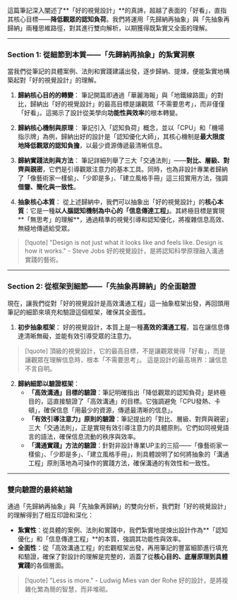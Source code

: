 這篇筆記深入闡述了**「好的視覺設計」**的真諦，超越了表面的「好看」，直指其核心目標——**降低觀眾的認知負荷**。我們將運用「先歸納再抽象」與「先抽象再歸納」兩種思維路徑，對其進行雙向解析，以期獲得既紮實又全面的理解。

---

### Section 1: 從細節到本質——「先歸納再抽象」的紮實洞察

當我們從筆記的具體案例、法則和實踐建議出發，逐步歸納、提煉，便能紮實地構築起對「好的視覺設計」的理解。

1.  **歸納核心目的的轉變**：
    筆記開篇即通過「華麗海報」與「地鐵線路圖」的對比，歸納出「好的視覺設計」的最高目標是讓觀眾「不需要思考」，而非僅僅「好看」。這揭示了設計從美學向**功能性與效率**的根本轉變。

2.  **歸納核心機制與原理**：
    筆記引入「認知負荷」概念，並以「CPU」和「機場指示牌」為例，歸納出好的設計是「認知優化大師」，其核心機制是**最大限度地降低觀眾的認知負擔**，以最少資源傳遞最清晰信息。

3.  **歸納實踐法則與方法**：
    筆記詳細列舉了三大「交通法則」——**對比、層級、對齊與親密**，它們是引導觀眾注意力的基本工具。同時，也為非設計專業者歸納了「像藝術家一樣偷」、「少即是多」、「建立風格手冊」這三招實用方法，強調**借鑒、簡化與一致性**。

4.  **抽象核心本質**：
    從上述歸納中，我們可以抽象出「好的視覺設計」的**核心本質**：它是一種**以人腦認知機制為中心的「信息傳達工程」**。其終極目標是實現**「無思考」的理解**，通過精準的視覺引導和認知優化，將複雜信息高效、無縫地傳遞給受眾。

> [!quote]
> "Design is not just what it looks like and feels like. Design is how it works." - Steve Jobs
> 好的視覺設計，是將認知科學原理融入溝通實踐的藝術。

---

### Section 2: 從框架到細節——「先抽象再歸納」的全面驗證

現在，讓我們從對「好的視覺設計是高效溝通工程」這一抽象框架出發，再回頭用筆記的細節來填充和驗證這個框架，確保其全面性。

1.  **初步抽象框架**：
    好的視覺設計，本質上是一種**高效的溝通工程**，旨在讓信息傳達清晰無礙，並能有效引導受眾的注意力。

> [!quote]
> 頂級的視覺設計，它的最高目標，不是讓觀眾覺得「好看」，而是讓觀眾在理解信息時，根本「不需要思考」。
> 這是設計的最高境界：讓信息不言自明。

2.  **歸納細節以驗證框架**：
    *   **「高效溝通」目標的驗證**：筆記明確指出「降低觀眾的認知負荷」是終極目的，這直接驗證了「高效溝通」的目標。它強調避免「CPU發熱、卡頓」，確保信息「用最少的資源，傳遞最清晰的信息」。
    *   **「有效引導注意力」原則的驗證**：筆記提出的「對比、層級、對齊與親密」三大「交通法則」，正是實現有效引導注意力的具體原則。它們如同視覺語言的語法，確保信息流動的秩序與效率。
    *   **「溝通實踐」方法的驗證**：針對非設計專業UP主的三招——「像藝術家一樣偷」、「少即是多」、「建立風格手冊」，則具體說明了如何將抽象的「溝通工程」原則落地為可操作的實踐方法，確保溝通的有效性和一致性。

---

### 雙向驗證的最終結論

通過「先歸納再抽象」與「先抽象再歸納」的雙向分析，我們對「好的視覺設計」的理解得到了相互印證和深化：

*   **紮實性**：從具體的案例、法則和實踐中，我們紮實地提煉出設計作為**「認知優化」和「信息傳達工程」**的本質，強調其功能性與效率。
*   **全面性**：從「高效溝通工程」的宏觀框架出發，再用筆記的豐富細節進行填充和驗證，確保了對設計的理解是完整的，涵蓋了從**核心目的、底層原理到具體實踐**的各個層面。

> [!quote]
> "Less is more." - Ludwig Mies van der Rohe
> 好的設計，是將複雜化繁為簡的智慧，而非堆砌。